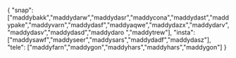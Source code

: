 {
  "snap":  ["maddybakk","maddydarw","maddydasr","maddycona","maddydast","maddypake","maddyvarn","maddydasf","maddyaqwe","maddydazx","maddydarv","maddydasv","maddydasd","maddydaro ","maddytrew"],
  "insta": ["maddysawf","maddyseer","maddysars","maddydadf","maddydasz"],
  "tele":  ["maddyfarn","maddygon","maddyhars","maddyhars","maddygon"]
}
